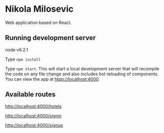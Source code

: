 Nikola Milosevic
=====================

Web application based on React.


## Running development server

node v6.2.1

Type `npm install`

Type `npm start`. This will start a local development server that will
recompile the code on any file change and also includes hot reloading of
components. You can view the app at
[htpp://localhost:4000](htpp://localhost:4000).

## Available routes

[http://localhost:4000/hotels](http://localhost:4000/hotels)


[http://localhost:4000/signin](http://localhost:4000/signin)


[http://localhost:4000/signup](http://localhost:4000/signup)

